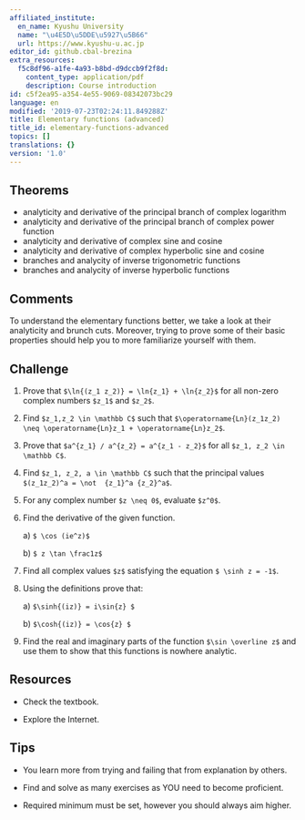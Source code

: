 ```yaml
---
affiliated_institute:
  en_name: Kyushu University
  name: "\u4E5D\u5DDE\u5927\u5B66"
  url: https://www.kyushu-u.ac.jp
editor_id: github.cbal-brezina
extra_resources:
  f5c8df96-a1fe-4a93-b8bd-d9dccb9f2f8d:
    content_type: application/pdf
    description: Course introduction
id: c5f2ea95-a354-4e55-9069-08342073bc29
language: en
modified: '2019-07-23T02:24:11.849288Z'
title: Elementary functions (advanced)
title_id: elementary-functions-advanced
topics: []
translations: {}
version: '1.0'
---
```







## Theorems


- analyticity and derivative of the principal branch of  complex logarithm
- analyticity and derivative  of the principal branch of  complex power function
- analyticity and derivative of complex sine and cosine
- analyticity and derivative of complex hyperbolic sine and cosine
- branches and analycity of inverse trigonometric functions
- branches and analycity of inverse hyperbolic functions





## Comments

To understand the elementary functions better, we take a look at their analyticity and brunch cuts. Moreover, trying to prove some of their basic properties should help you to more familiarize yourself with them.







## Challenge

1. Prove that `$\ln{(z_1 z_2)} = \ln{z_1} + \ln{z_2}$` for all non-zero complex numbers `$z_1$` and `$z_2$`. 

2. Find `$z_1,z_2 \in \mathbb C$` such that `$\operatorname{Ln}(z_1z_2) \neq \operatorname{Ln}z_1 + \operatorname{Ln}z_2$`.


3. Prove that `$a^{z_1} / a^{z_2} = a^{z_1 - z_2}$` for all `$z_1, z_2 \in \mathbb C$`.

4. Find `$z_1, z_2, a \in \mathbb C$` such that the principal values `$(z_1z_2)^a = \not  {z_1}^a {z_2}^a$`.

5. For any complex number `$z \neq 0$`, evaluate `$z^0$`.

6. Find the derivative of the given function.

   a) `$ \cos (ie^z)$`
   
   b) `$ z \tan \frac1z$`
   
7.  Find all complex values `$z$` satisfying the equation `$ \sinh z = -1$`.

8. Using the definitions prove that:

   a) `$\sinh{(iz)} = i\sin{z} $`
   
   b) `$\cosh{(iz)} = \cos{z} $`

9. Find the real and imaginary parts of the function `$\sin \overline z$` and use them to show that this functions is nowhere analytic.




## Resources

- Check the textbook.


- Explore the Internet.


## Tips


- You learn more from trying and failing that from  explanation by others.

- Find and solve as many exercises as YOU need to become proficient.

- Required minimum must be set, however you should always aim higher.






